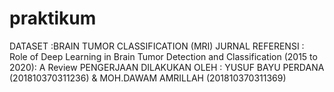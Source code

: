 # praktikum

DATASET :BRAIN TUMOR CLASSIFICATION (MRI)
JURNAL REFERENSI : Role of Deep Learning in Brain Tumor Detection and Classification (2015 to 2020): A Review
PENGERJAAN DILAKUKAN OLEH : YUSUF BAYU PERDANA (201810370311236) & MOH.DAWAM AMRILLAH (201810370311369)
